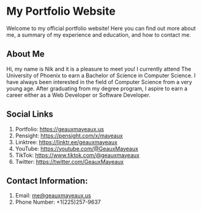 # My Portfolio Website
Welcome to my official portfolio website! Here you can find out more about me, a summary of my experience and education, and how to contact me.

## About Me
Hi, my name is Nik and it is a pleasure to meet you! I currently attend The University of Phoenix to earn a Bachelor of Science in Computer Science. I have always been interested in the field of Computer Science from a very young age. After graduating from my degree program, I aspire to earn a career either as a Web Developer or Software Developer.

## Social Links
1) Portfolio: https://geauxmayeaux.us
2) Pensight: https://pensight.com/x/mayeaux
3) Linktree: https://linktr.ee/geauxmayeaux
4) YouTube: https://youtube.com/@GeauxMayeaux
5) TikTok: https://www.tiktok.com/@geauxmayeaux
6) Twitter: https://twitter.com/GeauxMayeaux

## Contact Information:
1) Email: me@geauxmayeaux.us
2) Phone Number: +1(225)257-9637